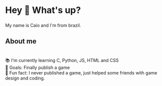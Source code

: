 <h1 align="left">Hey 👋 What's up?</h1>

###

<p align="left">My name is Caio and I'm from brazil.</p>

###

<h2 align="left">About me</h2>

###

<p align="left"> <br>📚 I'm currently learning C, Python, JS, HTML and CSS <br>🎯 Goals: Finally publish a game <br>🎲 Fun fact: I never published a game, just helped some friends with game design and coding.</p>
